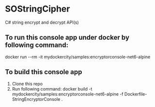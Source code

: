 # SOStringCipher
C# string encrypt and decrypt API(s)

## To run this console app under docker by following command:

docker run --rm -it mydockercity/samples:encryptorconsole-net6-alpine

## To build this console app

1. Clone this repo
2. Run following command:
docker build -t mydockercity/samples:encryptorconsole-net6-alpine -f Dockerfile-StringEncryptorConsole .
